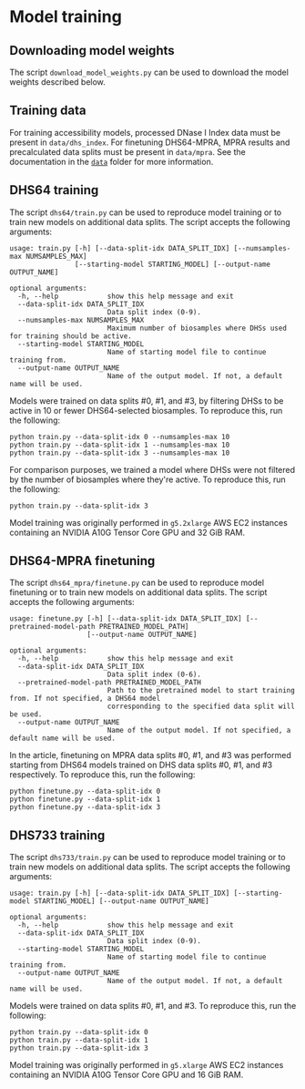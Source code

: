 # Model training

## Downloading model weights

The script `download_model_weights.py` can be used to download the model weights described below.

## Training data

For training accessibility models, processed DNase I Index data must be present in `data/dhs_index`. For finetuning DHS64-MPRA, MPRA results and precalculated data splits must be present in `data/mpra`. See the documentation in the [`data`](/data/) folder for more information.

## DHS64 training

The script `dhs64/train.py` can be used to reproduce model training or to train new models on additional data splits. The script accepts the following arguments:

```
usage: train.py [-h] [--data-split-idx DATA_SPLIT_IDX] [--numsamples-max NUMSAMPLES_MAX]
                [--starting-model STARTING_MODEL] [--output-name OUTPUT_NAME]

optional arguments:
  -h, --help            show this help message and exit
  --data-split-idx DATA_SPLIT_IDX
                        Data split index (0-9).
  --numsamples-max NUMSAMPLES_MAX
                        Maximum number of biosamples where DHSs used for training should be active.
  --starting-model STARTING_MODEL
                        Name of starting model file to continue training from.
  --output-name OUTPUT_NAME
                        Name of the output model. If not, a default name will be used.
```

Models were trained on data splits #0, #1, and #3, by filtering DHSs to be active in 10 or fewer DHS64-selected biosamples. To reproduce this, run the following:

```shell
python train.py --data-split-idx 0 --numsamples-max 10
python train.py --data-split-idx 1 --numsamples-max 10
python train.py --data-split-idx 3 --numsamples-max 10
```

For comparison purposes, we trained a model where DHSs were not filtered by the number of biosamples where they're active. To reproduce this, run the following:

```shell
python train.py --data-split-idx 3
```

Model training was originally performed in `g5.2xlarge` AWS EC2 instances containing an NVIDIA A10G Tensor Core GPU and 32 GiB RAM.

## DHS64-MPRA finetuning

The script `dhs64_mpra/finetune.py` can be used to reproduce model finetuning or to train new models on additional data splits. The script accepts the following arguments:

```
usage: finetune.py [-h] [--data-split-idx DATA_SPLIT_IDX] [--pretrained-model-path PRETRAINED_MODEL_PATH]
                   [--output-name OUTPUT_NAME]

optional arguments:
  -h, --help            show this help message and exit
  --data-split-idx DATA_SPLIT_IDX
                        Data split index (0-6).
  --pretrained-model-path PRETRAINED_MODEL_PATH
                        Path to the pretrained model to start training from. If not specified, a DHS64 model
                        corresponding to the specified data split will be used.
  --output-name OUTPUT_NAME
                        Name of the output model. If not specified, a default name will be used.
```

In the article, finetuning on MPRA data splits #0, #1, and #3 was performed starting from DHS64 models trained on DHS data splits #0, #1, and #3 respectively. To reproduce this, run the following:

```shell
python finetune.py --data-split-idx 0
python finetune.py --data-split-idx 1
python finetune.py --data-split-idx 3
```

## DHS733 training

The script `dhs733/train.py` can be used to reproduce model training or to train new models on additional data splits. The script accepts the following arguments:

```
usage: train.py [-h] [--data-split-idx DATA_SPLIT_IDX] [--starting-model STARTING_MODEL] [--output-name OUTPUT_NAME]

optional arguments:
  -h, --help            show this help message and exit
  --data-split-idx DATA_SPLIT_IDX
                        Data split index (0-9).
  --starting-model STARTING_MODEL
                        Name of starting model file to continue training from.
  --output-name OUTPUT_NAME
                        Name of the output model. If not, a default name will be used.
```

Models were trained on data splits #0, #1, and #3. To reproduce this, run the following:

```shell
python train.py --data-split-idx 0
python train.py --data-split-idx 1
python train.py --data-split-idx 3
```

Model training was originally performed in `g5.xlarge` AWS EC2 instances containing an NVIDIA A10G Tensor Core GPU and 16 GiB RAM.
